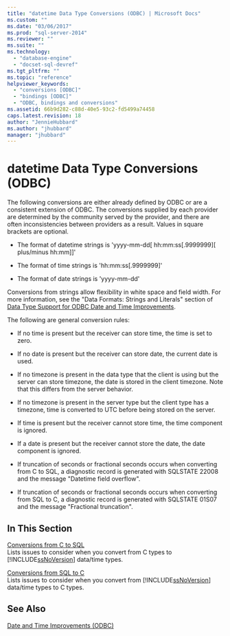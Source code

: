```yaml
---
title: "datetime Data Type Conversions (ODBC) | Microsoft Docs"
ms.custom: ""
ms.date: "03/06/2017"
ms.prod: "sql-server-2014"
ms.reviewer: ""
ms.suite: ""
ms.technology: 
  - "database-engine"
  - "docset-sql-devref"
ms.tgt_pltfrm: ""
ms.topic: "reference"
helpviewer_keywords: 
  - "conversions [ODBC]"
  - "bindings [ODBC]"
  - "ODBC, bindings and conversions"
ms.assetid: 66b9d282-c88d-40e5-93c2-fd5499a74458
caps.latest.revision: 18
author: "JennieHubbard"
ms.author: "jhubbard"
manager: "jhubbard"
---
```

# datetime Data Type Conversions (ODBC)
  The following conversions are either already defined by ODBC or are a consistent extension of ODBC. The conversions supplied by each provider are determined by the community served by the provider, and there are often inconsistencies between providers as a result. Values in square brackets are optional.  
  
-   The format of datetime strings is 'yyyy-mm-dd[ hh:mm:ss[.9999999][ plus/minus hh:mm]]'  
  
-   The format of time strings is 'hh:mm:ss[.9999999]'  
  
-   The format of date strings is 'yyyy-mm-dd'  
  
 Conversions from strings allow flexibility in white space and field width. For more information, see the "Data Formats: Strings and Literals" section of [Data Type Support for ODBC Date and Time Improvements](../../relational-databases/native-client/features/date-and-time-improvements.md).  
  
 The following are general conversion rules:  
  
-   If no time is present but the receiver can store time, the time is set to zero.  
  
-   If no date is present but the receiver can store date, the current date is used.  
  
-   If no timezone is present in the data type that the client is using but the server can store timezone, the date is stored in the client timezone. Note that this differs from the server behavior.  
  
-   If no timezone is present in the server type but the client type has a timezone, time is converted to UTC before being stored on the server.  
  
-   If time is present but the receiver cannot store time, the time component is ignored.  
  
-   If a date is present but the receiver cannot store the date, the date component is ignored.  
  
-   If truncation of seconds or fractional seconds occurs when converting from C to SQL, a diagnostic record is generated with SQLSTATE 22008 and the message "Datetime field overflow".  
  
-   If truncation of seconds or fractional seconds occurs when converting from SQL to C, a diagnostic record is generated with SQLSTATE 01S07 and the message "Fractional truncation".  
  
## In This Section  
 [Conversions from C to SQL](../../../2014/database-engine/dev-guide/conversions-from-c-to-sql.md)  
 Lists issues to consider when you convert from C types to [!INCLUDE[ssNoVersion](../../includes/ssnoversion-md.md)] data/time types.  
  
 [Conversions from SQL to C](../../../2014/database-engine/dev-guide/conversions-from-sql-to-c.md)  
 Lists issues to consider when you convert from [!INCLUDE[ssNoVersion](../../includes/ssnoversion-md.md)] data/time types to C types.  
  
## See Also  
 [Date and Time Improvements &#40;ODBC&#41;](../../../2014/database-engine/dev-guide/date-and-time-improvements-odbc.md)  
  
  